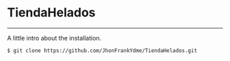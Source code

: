 # TiendaHelados
***
A little intro about the installation. 
```
$ git clone https://github.com/JhonFrankYdme/TiendaHelados.git